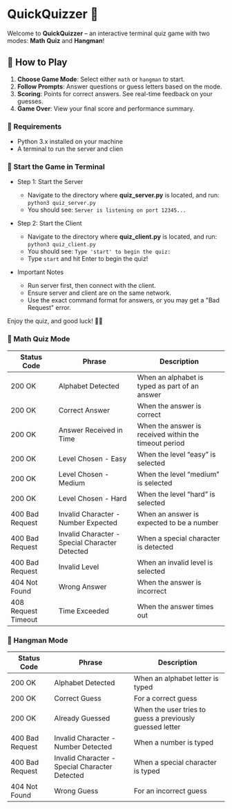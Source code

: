 # QuickQuizzer 🎉
Welcome to **QuickQuizzer** – an interactive terminal quiz game with two modes: **Math Quiz** and **Hangman**!

## 📍 How to Play 
1. **Choose Game Mode**: Select either `math` or `hangman` to start.
2. **Follow Prompts**: Answer questions or guess letters based on the mode.
3. **Scoring**: Points for correct answers. See real-time feedback on your guesses.
4. **Game Over**: View your final score and performance summary.

### 📍 Requirements 
- Python 3.x installed on your machine
- A terminal to run the server and clien

### 📍 Start the Game in Terminal
- Step 1: Start the Server
    - Navigate to the directory where **quiz_server.py** is located, and run: `python3 quiz_server.py`
    - You should see: `Server is listening on port 12345...`

- Step 2: Start the Client
    - Navigate to the directory where **quiz_client.py** is located, and run: `python3 quiz_client.py`
    - You should see: `Type 'start' to begin the quiz:`
    - Type `start` and hit Enter to begin the quiz!

- Important Notes
    - Run server first, then connect with the client.
    - Ensure server and client are on the same network.
    - Use the exact command format for answers, or you may get a "Bad Request" error.

Enjoy the quiz, and good luck! 🧠✨

<!-- ------------------------------------------------------- -->
### 📍 Math Quiz Mode

| Status Code        | Phrase                                          | Description                                                  |
|--------------------|-------------------------------------------------|--------------------------------------------------------------|
| 200 OK             | Alphabet Detected                               | When an alphabet is typed as part of an answer               |
| 200 OK             | Correct Answer                                  | When the answer is correct                                   |
| 200 OK             | Answer Received in Time                         | When the answer is received within the timeout period        |
| 200 OK             | Level Chosen - Easy                             | When the level “easy” is selected                            |
| 200 OK             | Level Chosen - Medium                           | When the level “medium” is selected                          |
| 200 OK             | Level Chosen - Hard                             | When the level “hard” is selected                            |
| 400 Bad Request    | Invalid Character - Number Expected             | When an answer is expected to be a number                    |
| 400 Bad Request    | Invalid Character - Special Character Detected  | When a special character is detected                         |
| 400 Bad Request    | Invalid Level                                   | When an invalid level is selected                            |
| 404 Not Found      | Wrong Answer                                    | When the answer is incorrect                                 |
| 408 Request Timeout| Time Exceeded                                   | When the answer times out                                    |

### 📍 Hangman Mode

| Status Code        | Phrase                                          | Description                                                  |
|--------------------|-------------------------------------------------|--------------------------------------------------------------|
| 200 OK             | Alphabet Detected                               | When an alphabet letter is typed                             |
| 200 OK             | Correct Guess                                   | For a correct guess                                          |
| 200 OK             | Already Guessed                                 | When the user tries to guess a previously guessed letter     |
| 400 Bad Request    | Invalid Character - Number Detected             | When a number is typed                                       |
| 400 Bad Request    | Invalid Character - Special Character Detected  | When a special character is typed                            |
| 404 Not Found      | Wrong Guess                                     | For an incorrect guess                                       |